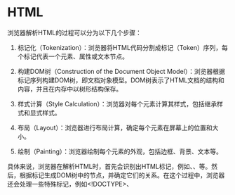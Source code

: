# HTML

浏览器解析HTML的过程可以分为以下几个步骤：

1. 标记化（Tokenization）：浏览器将HTML代码分割成标记（Token）序列，每个标记代表一个元素、属性或文本节点。

2. 构建DOM树（Construction of the Document Object Model）：浏览器根据标记序列构建DOM树，即文档对象模型。DOM树表示了HTML文档的结构和内容，并且在内存中以树形结构保存。

3. 样式计算（Style Calculation）：浏览器对每个元素计算其样式，包括继承样式和显式样式。

4. 布局（Layout）：浏览器进行布局计算，确定每个元素在屏幕上的位置和大小。

5. 绘制（Painting）：浏览器绘制每个元素的外观，包括边框、背景、文本等。

具体来说，浏览器在解析HTML时，首先会识别出HTML标记，例如<html>、<head>、<body>等。然后，根据标记生成DOM树中的节点，并确定它们的关系。在这个过程中，浏览器还会处理一些特殊标记，例如<!DOCTYPE>、<script>、<style>等。

在DOM树构建完成后，浏览器会对每个元素计算样式，这涉及到CSS解析和样式计算。接下来，浏览器会进行布局计算，确定每个元素的准确位置和大小。最后，浏览器将DOM树中的元素绘制出来，呈现给用户。

需要注意的是，浏览器在解析HTML时可能会遇到一些错误和异常情况，例如缺失标记、不完整标记、重复属性等。浏览器会尽可能地纠正这些问题，并生成有效的DOM树。

希望你接下来的学习之旅顺利～
